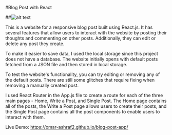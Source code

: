 #Blog Post with React

##![alt text]([http://url/to/img.png](https://pngimg.com/d/under_construction_PNG18.png))


This is a website for a responsive blog post built using React.js. It has several features that allow users to interact with the website by posting their thoughts and commenting on other posts. Additionally, they can edit or delete any post they create.

To make it easier to save data, I used the local storage since this project does not have a database. The website initially opens with default posts fetched from a JSON file and then stored in local storage.

To test the website's functionality, you can try editing or removing any of the default posts. There are still some glitches that require fixing when removing a manually created post.

I used React Router in the App.js file to create a route for each of the three main pages - Home, Write a Post, and Single Post. The Home page contains all of the posts, the Write a Post page allows users to create their posts, and the Single Post page contains all the post components to enable users to interact with them.

Live Demo: https://omar-ashraf2.github.io/blog-post-app/
